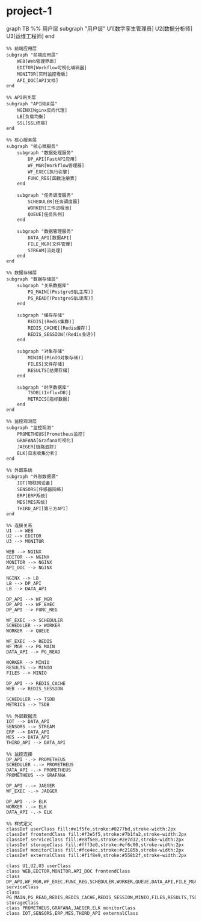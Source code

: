 # project-1

graph TB
    %% 用户层
    subgraph "用户层"
        U1[数字孪生管理员]
        U2[数据分析师]
        U3[运维工程师]
    end

    %% 前端应用层
    subgraph "前端应用层"
        WEB[Web管理界面]
        EDITOR[Workflow可视化编辑器]
        MONITOR[实时监控看板]
        API_DOC[API文档]
    end

    %% API网关层
    subgraph "API网关层"
        NGINX[Nginx反向代理]
        LB[负载均衡]
        SSL[SSL终端]
    end

    %% 核心服务层
    subgraph "核心微服务"
        subgraph "数据处理服务"
            DP_API[FastAPI应用]
            WF_MGR[Workflow管理器]
            WF_EXEC[执行引擎]
            FUNC_REG[函数注册表]
        end
        
        subgraph "任务调度服务"
            SCHEDULER[任务调度器]
            WORKER[工作进程池]
            QUEUE[任务队列]
        end
        
        subgraph "数据管理服务"
            DATA_API[数据API]
            FILE_MGR[文件管理]
            STREAM[流处理]
        end
    end

    %% 数据存储层
    subgraph "数据存储层"
        subgraph "关系数据库"
            PG_MAIN[(PostgreSQL主库)]
            PG_READ[(PostgreSQL读库)]
        end
        
        subgraph "缓存存储"
            REDIS[(Redis集群)]
            REDIS_CACHE[(Redis缓存)]
            REDIS_SESSION[(Redis会话)]
        end
        
        subgraph "对象存储"
            MINIO[(MinIO对象存储)]
            FILES[文件存储]
            RESULTS[结果存储]
        end
        
        subgraph "时序数据库"
            TSDB[(InfluxDB)]
            METRICS[指标数据]
        end
    end

    %% 监控观测层
    subgraph "监控观测"
        PROMETHEUS[Prometheus监控]
        GRAFANA[Grafana可视化]
        JAEGER[链路追踪]
        ELK[日志收集分析]
    end

    %% 外部系统
    subgraph "外部数据源"
        IOT[物联网设备]
        SENSORS[传感器网络]
        ERP[ERP系统]
        MES[MES系统]
        THIRD_API[第三方API]
    end

    %% 连接关系
    U1 --> WEB
    U2 --> EDITOR
    U3 --> MONITOR
    
    WEB --> NGINX
    EDITOR --> NGINX
    MONITOR --> NGINX
    API_DOC --> NGINX
    
    NGINX --> LB
    LB --> DP_API
    LB --> DATA_API
    
    DP_API --> WF_MGR
    DP_API --> WF_EXEC
    DP_API --> FUNC_REG
    
    WF_EXEC --> SCHEDULER
    SCHEDULER --> WORKER
    WORKER --> QUEUE
    
    WF_EXEC --> REDIS
    WF_MGR --> PG_MAIN
    DATA_API --> PG_READ
    
    WORKER --> MINIO
    RESULTS --> MINIO
    FILES --> MINIO
    
    DP_API --> REDIS_CACHE
    WEB --> REDIS_SESSION
    
    SCHEDULER --> TSDB
    METRICS --> TSDB
    
    %% 外部数据流
    IOT --> DATA_API
    SENSORS --> STREAM
    ERP --> DATA_API
    MES --> DATA_API
    THIRD_API --> DATA_API
    
    %% 监控连接
    DP_API -.-> PROMETHEUS
    SCHEDULER -.-> PROMETHEUS
    DATA_API -.-> PROMETHEUS
    PROMETHEUS --> GRAFANA
    
    DP_API -.-> JAEGER
    WF_EXEC -.-> JAEGER
    
    DP_API -.-> ELK
    WORKER -.-> ELK
    DATA_API -.-> ELK

    %% 样式定义
    classDef userClass fill:#e1f5fe,stroke:#0277bd,stroke-width:2px
    classDef frontendClass fill:#f3e5f5,stroke:#7b1fa2,stroke-width:2px
    classDef serviceClass fill:#e8f5e8,stroke:#2e7d32,stroke-width:2px
    classDef storageClass fill:#fff3e0,stroke:#ef6c00,stroke-width:2px
    classDef monitorClass fill:#fce4ec,stroke:#c2185b,stroke-width:2px
    classDef externalClass fill:#f1f8e9,stroke:#558b2f,stroke-width:2px

    class U1,U2,U3 userClass
    class WEB,EDITOR,MONITOR,API_DOC frontendClass
    class DP_API,WF_MGR,WF_EXEC,FUNC_REG,SCHEDULER,WORKER,QUEUE,DATA_API,FILE_MGR,STREAM serviceClass
    class PG_MAIN,PG_READ,REDIS,REDIS_CACHE,REDIS_SESSION,MINIO,FILES,RESULTS,TSDB,METRICS storageClass
    class PROMETHEUS,GRAFANA,JAEGER,ELK monitorClass
    class IOT,SENSORS,ERP,MES,THIRD_API externalClass
